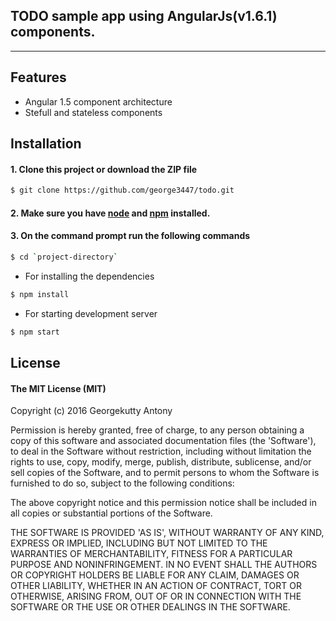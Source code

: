 

## TODO sample app using AngularJs(v1.6.1) components.
---

## Features

* Angular 1.5 component architecture 
* Stefull and stateless components

## Installation

#### 1. Clone this project or download the ZIP file

```sh
$ git clone https://github.com/george3447/todo.git
```

#### 2.  Make sure you have [node](https://nodejs.org/en/download/) and  [npm](https://www.npmjs.org/) installed.
 
#### 3. On the command prompt run the following commands

```sh
$ cd `project-directory`
```
- For installing the dependencies
```sh
$ npm install 
```
- For starting development server 
```sh
$ npm start
```
## License

#### The MIT License (MIT)
Copyright (c) 2016 Georgekutty Antony


Permission is hereby granted, free of charge, to any person obtaining a copy of this software and associated documentation files (the 'Software'), to deal in the Software without restriction, including without limitation the rights to use, copy, modify, merge, publish, distribute, sublicense, and/or sell copies of the Software, and to permit persons to whom the Software is furnished to do so, subject to the following conditions:

The above copyright notice and this permission notice shall be included in all copies or substantial portions of the Software.

THE SOFTWARE IS PROVIDED 'AS IS', WITHOUT WARRANTY OF ANY KIND, EXPRESS OR IMPLIED, INCLUDING BUT NOT LIMITED TO THE WARRANTIES OF MERCHANTABILITY, FITNESS FOR A PARTICULAR PURPOSE AND NONINFRINGEMENT. IN NO EVENT SHALL THE AUTHORS OR COPYRIGHT HOLDERS BE LIABLE FOR ANY CLAIM, DAMAGES OR OTHER LIABILITY, WHETHER IN AN ACTION OF CONTRACT, TORT OR OTHERWISE, ARISING FROM, OUT OF OR IN CONNECTION WITH THE SOFTWARE OR THE USE OR OTHER DEALINGS IN THE SOFTWARE.
